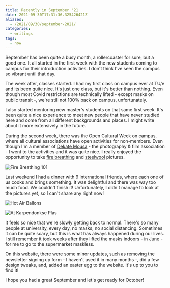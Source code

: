 ```yaml
---
title: Recently in September '21
date: 2021-09-30T17:31:36.325426421Z
aliases:
  - /2021/09/30/september-2021/
categories:
  - writings
tags:
  - now
---
```


September has been quite a busy month, a rollercoaster for sure, but a good one. It all started in the first week with the new students coming to campus for their introduction activities. I don't think I've seen the campus so vibrant until that day.

<!--more-->

The week after, classes started. I had my first class on campus ever at TU/e and its been quite nice. It's just one class, but it's better than nothing. Even though most Covid restrictions are technically lifted - except masks on public transit -, we're still not 100% back on campus, unfortunately.

I also started mentoring new master's students on that same first week. It's been quite a nice experience to meet new people that have never studied here and come from all different backgrounds and places. I might write about it more extensively in the future.

During the second week, there was the Open Cultural Week on campus, where all cultural associations have open activities for non-members. Even though I'm a member of [Dekate Mousa](https://dekatemousa.nl/) - the photography & film association - I went to the activities and it was quite nice. I really enjoyed the opportunity to take [fire breathing](/2021/09/16/fire-breathing) and [steelwool](/2021/09/16/fire-steelwool) pictures. 

![Fire Breathing 101](image:2021-09-16-fire-02)

Last weekend I had a dinner with 9 international friends, where each one of us cooks and brings something. It was delightful and there was way too much food. We couldn't finish it! Unfortunately, I didn't manage to look at the pictures yet, so I can't share any right now!

<div class="fg">

![Hot Air Ballons](image:2021-09-30-hot-air-balloons)

![At Karpendonkse Plas](image:2021-09-30-karpendonkse-plas)

</div>

It feels so nice that we're slowly getting back to normal. There's so many people at university, every day, no masks, no social distancing. Sometimes it can be quite scary, but this is what has always happened during our lives. I still remember it took weeks after they lifted the masks indoors - in June - for me to go to the supermarket maskless.

On this website, there were some minor updates, such as removing the newsletter signing up form - I haven't used it in many months -, did a few design tweaks, and, added an easter egg to the website. It's up to you to find it!

I hope you had a great September and let's get ready for October!

